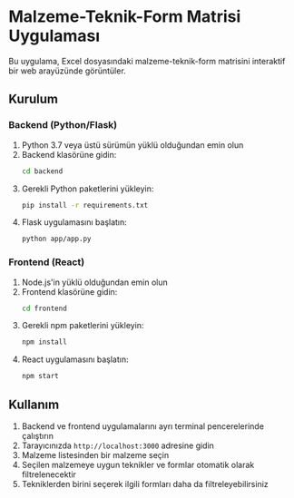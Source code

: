 # Malzeme-Teknik-Form Matrisi Uygulaması

Bu uygulama, Excel dosyasındaki malzeme-teknik-form matrisini interaktif bir web arayüzünde görüntüler.

## Kurulum

### Backend (Python/Flask)

1. Python 3.7 veya üstü sürümün yüklü olduğundan emin olun
2. Backend klasörüne gidin:
   ```bash
   cd backend
   ```
3. Gerekli Python paketlerini yükleyin:
   ```bash
   pip install -r requirements.txt
   ```
4. Flask uygulamasını başlatın:
   ```bash
   python app/app.py
   ```

### Frontend (React)

1. Node.js'in yüklü olduğundan emin olun
2. Frontend klasörüne gidin:
   ```bash
   cd frontend
   ```
3. Gerekli npm paketlerini yükleyin:
   ```bash
   npm install
   ```
4. React uygulamasını başlatın:
   ```bash
   npm start
   ```

## Kullanım

1. Backend ve frontend uygulamalarını ayrı terminal pencerelerinde çalıştırın
2. Tarayıcınızda `http://localhost:3000` adresine gidin
3. Malzeme listesinden bir malzeme seçin
4. Seçilen malzemeye uygun teknikler ve formlar otomatik olarak filtrelenecektir
5. Tekniklerden birini seçerek ilgili formları daha da filtreleyebilirsiniz 